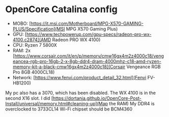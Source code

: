 # OpenCore Catalina config

- MOBO: [https://it.msi.com/Motherboard/MPG-X570-GAMING-PLUS/Specification](MSI MPG X570 Gaming Plus)
- GPU:  [https://www.techpowerup.com/gpu-specs/radeon-pro-wx-4100.c2874](AMD Radeon PRO WX 4100)
- CPU:  Ryzen 7 5800X
- RAM:  2x [https://www.corsair.com/it/en/p/memory/cmw16gx4m2z4000c18/vengeancea-rgb-pro-16gb-2-x-8gb-ddr4-dram-4000mhz-c18-amd-ryzen-memory-kit-a-black-cmw16gx4m2z4000c18](Corsair Vengeance RGB Pro 8GB 4000CL18)
- Network:  [https://www.fenvi.com/product_detail_32.html](Fenvi FV-HB1200)

My pc also has a 3070, which has been disabled. The WX 4100 is in the second X16 slot.
I did [https://dortania.github.io/OpenCore-Post-Install/universal/memory.html#cleaning-up](Map the RAM)
My DDR4 is overclocked to 3733CL14
Wi-Fi chipset should be BCM4360 
